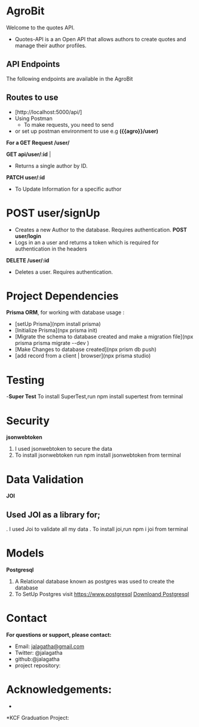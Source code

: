 # AgroBit
Welcome to the quotes API. 
* Quotes-API is a an Open API that allows authors to create quotes and manage their author profiles.
## API Endpoints
The following endpoints are available in the AgroBit
## Routes to use
* [http://localhost:5000/api/] 
* Using Postman
  - To make requests, you need to send
* or set up postman environment to use e.g **({{agro}}/user)**

 **For a GET Request /user/** 

**GET api/user/:id** |
* Returns a single author by  ID.

 **PATCH user/:id** 
* To Update  Information for a specific author 
# **POST user/signUp**
* Creates a new Author to the database. Requires authentication.
**POST user/login**
* Logs in an a user and returns a token which is required for  authentication in the headers


 **DELETE /user/:id**
* Deletes a user. Requires authentication.

# Project Dependencies 
**Prisma ORM**, for working with database usage :
* [setUp Prisma](npm install prisma)
* [Initialize  Prisma](npx prisma init)
* [Migrate the schema to database created and make a migration file](npx prisma prisma migrate --dev )
* [Make Changes to database created](npx prism db push)
* [add record from a client | browser](npx prisma studio)


# Testing
-**Super Test**
To install SuperTest,run npm install supertest from terminal
# Security
**jsonwebtoken**
1. I used jsonwebtoken to secure the data 
2. To install jsonwebtoken run npm install jsonwebtoken from terminal
# Data Validation
**JOI**
## Used JOI as a library for;
. I used Joi to validate all my data
. To install joi,run npm i joi from terminal


# Models
**Postgresql**
1. A Relational database known as postgres was used to create the database
2.  To SetUp Postgres visit https://www.postgresql
 [Downloand Postgresql](https://www.postgresql.org/download/)
# Contact
**For questions or support, please contact:**
* Email: jalagatha@gmail.com
* Twitter: @jalagatha
* github:@jalagatha
* project repository: 

# Acknowledgements:
-

*KCF Graduation Project:
